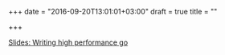 +++
date = "2016-09-20T13:01:01+03:00"
draft = true
title = ""

+++

<p><a href="http://go-talks.appspot.com/github.com/davecheney/presentations/writing-high-performance-go.slide">Slides: Writing high performance go</a></p>
